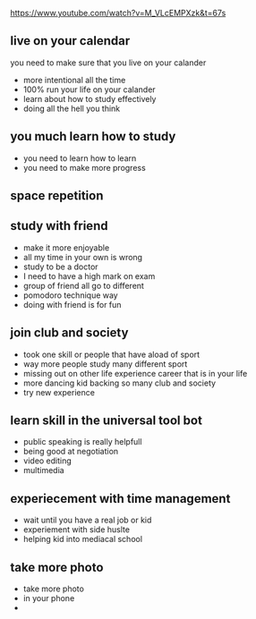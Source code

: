 https://www.youtube.com/watch?v=M_VLcEMPXzk&t=67s
## live on your calendar 
you need to make sure that you live on your calander 
- more intentional all the time 
- 100% run your life on your calander 
- learn about how to study effectively 
- doing all the hell you think  
## you much learn how to study  
- you need to learn how to learn 
- you need to make more progress 
## space repetition 
## study with friend 
- make it more enjoyable 
- all my time in your own is wrong 
- study to be a doctor 
- I need to have a high mark on exam 
- group of  friend all go to different 
- pomodoro technique way 
- doing with friend is for fun 
## join club and society 
- took one skill  or people that have aload of sport  
- way more people study many different sport 
- missing out on other life experience career that is in your life 
- more dancing kid backing so many club and society 
- try new experience 
## learn skill in the universal tool bot 
- public speaking is really helpfull 
- being good at negotiation 
- video editing 
- multimedia 
## experiecement with time management 
- wait until you have a real job or kid 
- experiement with side huslte 
- helping kid into mediacal school 
## take more photo  
-  take more photo  
- in your phone  
- 
